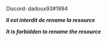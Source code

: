Discord: dadoux93#1994

***Il est interdit de rename la resource***

***It is forbidden to rename the resource***

